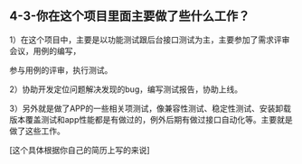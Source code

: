## 4-3-你在这个项目里面主要做了些什么工作？

1）在这个项目中，主要是以功能测试跟后台接口测试为主，主要参加了需求评审会议，用例的编写，

参与用例的评审，执行测试。

2）协助开发定位问题解决发现的bug，编写测试报告，协助上线。

3）另外就是做了APP的一些相关项测试，像兼容性测试、稳定性测试、安装卸载版本覆盖测试和app性能都是有做过的，例外后期有做过接口自动化等。主要就是做了这些工作。

[这个具体根据你自己的简历上写的来说]
